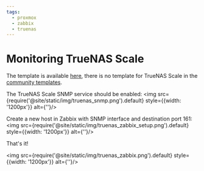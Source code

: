 ```yaml
---
tags:
  - proxmox
  - zabbix
  - truenas
---
```


# Monitoring TrueNAS Scale

The template is available [here](https://github.com/tr1plus/zabbix_truenas_SCALE_snmp), there
is no template for TrueNAS Scale in the 
[community templates](https://github.com/zabbix/community-templates/tree/main/Storage_Devices/FreeNAS).

The TrueNAS Scale SNMP service should be enabled:
<img src={require('@site/static/img/truenas_snmp.png').default} style={{width: '1200px'}} alt={''}/>

Create a new host in Zabbix with SNMP interface and destination port 161:
<img src={require('@site/static/img/truenas_zabbix_setup.png').default} style={{width: '1200px'}} alt={''}/>

That's it!

<img src={require('@site/static/img/truenas_zabbix.png').default} style={{width: '1200px'}} alt={''}/>

